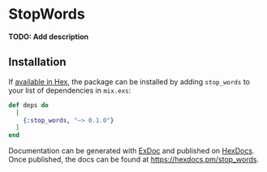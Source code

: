 # StopWords

**TODO: Add description**

## Installation

If [available in Hex](https://hex.pm/docs/publish), the package can be installed
by adding `stop_words` to your list of dependencies in `mix.exs`:

```elixir
def deps do
  [
    {:stop_words, "~> 0.1.0"}
  ]
end
```

Documentation can be generated with [ExDoc](https://github.com/elixir-lang/ex_doc)
and published on [HexDocs](https://hexdocs.pm). Once published, the docs can
be found at <https://hexdocs.pm/stop_words>.

